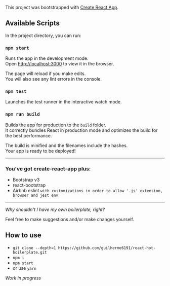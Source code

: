This project was bootstrapped with [Create React App](https://github.com/facebookincubator/create-react-app).

## Available Scripts

In the project directory, you can run:

### `npm start`

Runs the app in the development mode.<br>
Open [http://localhost:3000](http://localhost:3000) to view it in the browser.

The page will reload if you make edits.<br>
You will also see any lint errors in the console.

### `npm test`

Launches the test runner in the interactive watch mode.<br>

### `npm run build`

Builds the app for production to the `build` folder.<br>
It correctly bundles React in production mode and optimizes the build for the best performance.

The build is minified and the filenames include the hashes.<br>
Your app is ready to be deployed!

-------------------------------------------

### You've got create-react-app plus:

- Bootstrap v3 
- react-bootstrap
- Airbnb eslint `with customizations in order to allow '.js' extension, browser and jest env`

-------------------------------------------

*Why shouldn't I have my own boilerplate, right?*

Feel free to make suggestions and/or make changes yourself.

## How to use

- `git clone --depth=1 https://github.com/guilherme6191/react-hot-boilerplate.git`
- `npm i`
- `npm start`
- or use `yarn`


*Work in progress*
